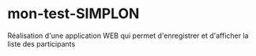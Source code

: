 # mon-test-SIMPLON
Réalisation d'une application WEB qui permet d'enregistrer et d'afficher la liste des participants
